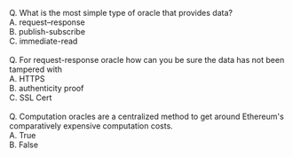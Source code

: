 Q. What is the most simple type of oracle that provides data?<br/>
A. request–response<br/>
B. publish-subscribe<br/>
C. immediate-read<br/>
<br/>
Q. For request-response oracle how can you be sure the data has not been tampered with<br/>
A. HTTPS<br/>
B. authenticity proof<br/>
C. SSL Cert<br/>
<br/>
Q. Computation oracles are a centralized method to get around Ethereum's comparatively expensive computation costs.<br/>
A. True<br/>
B. False<br/>


